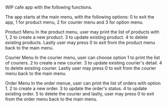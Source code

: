 WIP cafe app with the following functions.

The app starts at the main menu, with the following options:
0 to exit the app, 1 for product menu, 2 for courier menu and 3 for option menu.

Product Menu
In the product menu, user may print the list of products with 1, 2 to create a new product. 3 to update existing product. 4 to delete existing products. Lastly user may press 0 to exit from the product menu back to the main menu.

Courier Menu
In the courier menu, user can choose option 1 to print the list of couriers. 2 to create a new courier. 3 to update existing courier's detail. 4 to delete existing courier. Lastly user may press 0 to exit from the courier menu back to the main menu.

Order Menu
In the order menue, user can print the list of orders with option 1. 2 to create a new order. 3 to update the order's status. 4 to update existing order. 5 to delete the courier and lastly, user may press 0 to exit from the order menu back to the main menu.